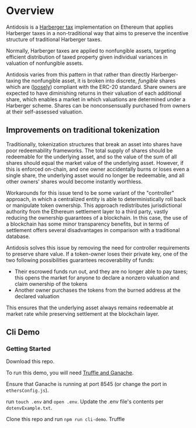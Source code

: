 # Overview

Antidosis is a [Harberger tax](https://medium.com/@simondlr/what-is-harberger-tax-where-does-the-blockchain-fit-in-1329046922c6) implementation on Ethereum that applies Harberger taxes in a non-traditional way that aims to preserve the incentive structure of traditional Harberger taxes. 

Normally, Harberger taxes are applied to nonfungible assets, targeting efficient distribution of taxed property given individual variances in valuation of nonfungible assets. 

Antidosis varies from this pattern in that rather than directly Harberger-taxing the nonfungible asset, it is broken into discrete, *fungible* shares which are ([loosely](https://medium.com/hummingbot/the-myth-of-the-erc-20-token-standard-ab0d76cf8532)) compliant with the ERC-20 standard. Share owners are expected to have diminishing returns in their valuation of each additional share, which enables a market in which valuations are determined under a Harberger scheme. Shares can be nonconsensually purchased from owners at their self-assessed valuation.

## Improvements on traditional tokenization

Traditionally, tokenization structures that break an asset into shares have poor redeemability frameworks. The total supply of shares should be redeemable for the underlying asset, and so the value of the sum of all shares should equal the market value of the underlying asset. However, if this is enforced on-chain, and one owner accidentally burns or loses even a single share, the underlying asset would no longer be redeemable, and all other owners' shares would become instantly worthless. 

Workarounds for this issue tend to be some variant of the "controller" approach, in which a centralized entity is able to deterministically roll back or manipulate token ownership. This approach redistributes jurisdictional authority from the Ethereum settlement layer to a third party, vastly reducing the ownership guarantees of a blockchain. In this case, the use of a blockchain has some minor transparency benefits, but in terms of settlement offers several disadvantages in comparison with a traditional database. 

Antidosis solves this issue by removing the need for controller requirements to preserve share value. If a token-owner loses their private key, one of the two following possibilities guarantees recoverability of funds:

- Their escrowed funds run out, and they are no longer able to pay taxes; this opens the market for anyone to declare a nonzero valuation and claim ownership of the tokens
- Another owner purchases the tokens from the burned address at the declared valuation

This ensures that the underlying asset always remains redeemable at market rate while preserving settlement at the blockchain layer. 

## Cli Demo

### Getting Started
Download this repo. 


To run this demo, you will need [Truffle and Ganache](https://truffleframework.com/docs).

Ensure that Ganache is running at port 8545 (or change the port in `ethersConfig.js`).

run `touch .env` and `open .env`.
Update the .env file's contents per `dotenvExample.txt`.

Clone this repo and run `npm run cli-demo`. Truffle 


